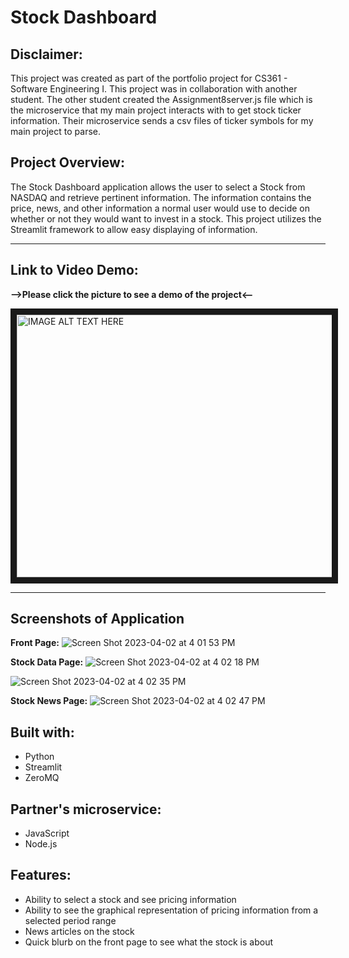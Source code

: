 # Stock Dashboard

Disclaimer:
------------------------------------------------------------------------------------------
This project was created as part of the portfolio project for CS361 - Software Engineering I. This project was in collaboration with another student. The other student created the Assignment8server.js file which is the microservice that my main project interacts with to get stock ticker information. Their microservice sends a csv files of ticker symbols for my main project to parse. 

Project Overview:
------------------------------------------------------------------------------------------
The Stock Dashboard application allows the user to select a Stock from NASDAQ and retrieve pertinent information. The information contains the price, news, and other information a normal user would use to decide on whether or not they would want to invest in a stock. This project utilizes the Streamlit framework to allow easy displaying of information.

------------------------------------------------------------------------------------------
Link to Video Demo:
------------------------------------------------------------------------------------------

**-->Please click the picture to see a demo of the project<--**

<a href="http://www.youtube.com/watch?feature=player_embedded&v=LDvbu5yWpis
" target="_blank"><img src="http://img.youtube.com/vi/LDvbu5yWpis/0.jpg" 
alt="IMAGE ALT TEXT HERE" width="520" height="420" border="10" /></a>

------------------------------------------------------------------------------------------
Screenshots of Application
------------------------------------------------------------------------------------------

**Front Page:**
![Screen Shot 2023-04-02 at 4 01 53 PM](https://user-images.githubusercontent.com/81591593/229376230-aa593dee-6b1d-419e-9896-2ae5a7d58e6f.png)

**Stock Data Page:**
![Screen Shot 2023-04-02 at 4 02 18 PM](https://user-images.githubusercontent.com/81591593/229376244-f1b2bf7c-4393-4403-9a31-b120996cec7a.png)

![Screen Shot 2023-04-02 at 4 02 35 PM](https://user-images.githubusercontent.com/81591593/229376247-0c6d6e66-14f1-4f7f-a28c-0393d87c31ad.png)


**Stock News Page:**
![Screen Shot 2023-04-02 at 4 02 47 PM](https://user-images.githubusercontent.com/81591593/229376253-b3e71923-3368-4690-bbc0-6786d9386ad4.png)




Built with:
------------------------------------------------------------------------------------------
* Python
* Streamlit
* ZeroMQ

Partner's microservice:
------------------------------------------------------------------------------------------
* JavaScript
* Node.js

Features:
------------------------------------------------------------------------------------------
* Ability to select a stock and see pricing information
* Ability to see the graphical representation of pricing information from a selected period range
* News articles on the stock
* Quick blurb on the front page to see what the stock is about
